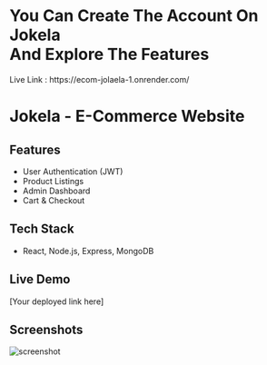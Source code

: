 <h1>You Can Create The Account On Jokela
<br> And Explore The Features</h1>
Live Link : https://ecom-jolaela-1.onrender.com/

# Jokela - E-Commerce Website

## Features
- User Authentication (JWT)
- Product Listings
- Admin Dashboard
- Cart & Checkout

## Tech Stack
- React, Node.js, Express, MongoDB

## Live Demo
[Your deployed link here]

## Screenshots
![screenshot](./assets/screen1.png)

